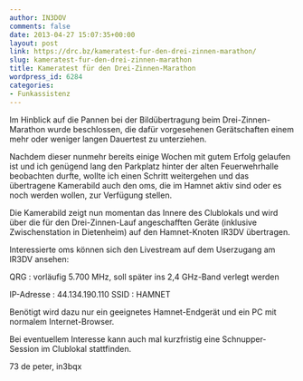 ```yaml
---
author: IN3DOV
comments: false
date: 2013-04-27 15:07:35+00:00
layout: post
link: https://drc.bz/kameratest-fur-den-drei-zinnen-marathon/
slug: kameratest-fur-den-drei-zinnen-marathon
title: Kameratest für den Drei-Zinnen-Marathon
wordpress_id: 6284
categories:
- Funkassistenz
---
```


Im Hinblick auf die Pannen bei der Bildübertragung beim Drei-Zinnen-Marathon wurde beschlossen, die dafür vorgesehenen Gerätschaften einem mehr oder weniger langen Dauertest zu unterziehen.


Nachdem dieser nunmehr bereits einige Wochen mit gutem Erfolg gelaufen ist und ich genügend lang den Parkplatz hinter der alten Feuerwehrhalle beobachten durfte, wollte ich einen Schritt weitergehen und das übertragene Kamerabild auch den oms, die im Hamnet aktiv sind oder es noch werden wollen, zur Verfügung stellen.




Die Kamerabild zeigt nun momentan das Innere des Clublokals und wird über die für den Drei-Zinnen-Lauf angeschafften Geräte (inklusive Zwischenstation in Dietenheim) auf den Hamnet-Knoten IR3DV übertragen.




Interessierte oms können sich den Livestream auf dem Userzugang am IR3DV ansehen:




QRG : vorläufig 5.700 MHz, soll später ins 2,4 GHz-Band verlegt werden




IP-Adresse : 44.134.190.110 SSID : HAMNET 




Benötigt wird dazu nur ein geeignetes Hamnet-Endgerät und ein PC mit normalem Internet-Browser.




Bei eventuellem Interesse kann auch mal kurzfristig eine Schnupper-Session im Clublokal stattfinden.




73 de peter, in3bqx
